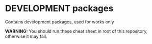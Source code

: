 # DEVELOPMENT packages

Contains development packages, used for works only

**WARNING:** You should run these cheat sheet in root of this repository, otherwise it may fail.
